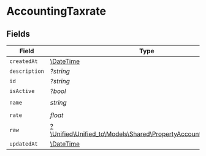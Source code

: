 # AccountingTaxrate


## Fields

| Field                                                                                                                  | Type                                                                                                                   | Required                                                                                                               | Description                                                                                                            |
| ---------------------------------------------------------------------------------------------------------------------- | ---------------------------------------------------------------------------------------------------------------------- | ---------------------------------------------------------------------------------------------------------------------- | ---------------------------------------------------------------------------------------------------------------------- |
| `createdAt`                                                                                                            | [\DateTime](https://www.php.net/manual/en/class.datetime.php)                                                          | :heavy_minus_sign:                                                                                                     | N/A                                                                                                                    |
| `description`                                                                                                          | *?string*                                                                                                              | :heavy_minus_sign:                                                                                                     | N/A                                                                                                                    |
| `id`                                                                                                                   | *?string*                                                                                                              | :heavy_minus_sign:                                                                                                     | N/A                                                                                                                    |
| `isActive`                                                                                                             | *?bool*                                                                                                                | :heavy_minus_sign:                                                                                                     | N/A                                                                                                                    |
| `name`                                                                                                                 | *string*                                                                                                               | :heavy_check_mark:                                                                                                     | N/A                                                                                                                    |
| `rate`                                                                                                                 | *float*                                                                                                                | :heavy_check_mark:                                                                                                     | N/A                                                                                                                    |
| `raw`                                                                                                                  | [?\Unified\Unified_to\Models\Shared\PropertyAccountingTaxrateRaw](../../Models/Shared/PropertyAccountingTaxrateRaw.md) | :heavy_minus_sign:                                                                                                     | N/A                                                                                                                    |
| `updatedAt`                                                                                                            | [\DateTime](https://www.php.net/manual/en/class.datetime.php)                                                          | :heavy_minus_sign:                                                                                                     | N/A                                                                                                                    |
